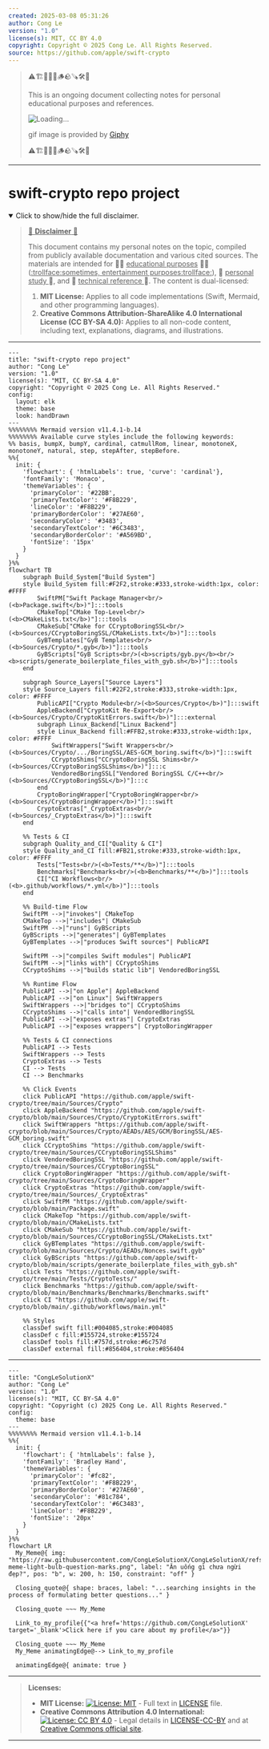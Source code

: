 ```yaml
---
created: 2025-03-08 05:31:26
author: Cong Le
version: "1.0"
license(s): MIT, CC BY 4.0
copyright: Copyright © 2025 Cong Le. All Rights Reserved.
source: https://github.com/apple/swift-crypto
---
```


> ⚠️🏗️🚧🦺🧱🪵🪨🪚🛠️👷
> 
> This is an ongoing document collecting notes for personal educational purposes and references. 
> 
> ![Loading...](https://media0.giphy.com/media/v1.Y2lkPTc5MGI3NjExeHJ4YXdtYjJpMDl0MzEwYmU4ZzBobG0waGNiN3MzNzR0d2R2NnMwNSZlcD12MV9pbnRlcm5hbF9naWZfYnlfaWQmY3Q9Zw/26gssNOlBJKjEM3yo/giphy.gif)
> 
> gif image is provided by [Giphy](https://giphy.com)
> 
> ⚠️🏗️🚧🦺🧱🪵🪨🪚🛠️👷

----


# swift-crypto repo project
<details open>
<summary>Click to show/hide the full disclaimer.</summary>
   
> <ins>📢 **Disclaimer** 🚨</ins>
>
> This document contains my personal notes on the topic,
> compiled from publicly available documentation and various cited sources.
> The materials are intended for 👨‍🎓 <ins>educational purposes</ins> 👨‍🎓 (<ins>:trollface:sometimes, entertainment purposes:trollface:</ins>), 📖 <ins> personal study </ins> 📖, and 🔖 <ins> technical reference </ins> 🔖.
> The content is dual-licensed:
> 1. **MIT License:** Applies to all code implementations (Swift, Mermaid, and other programming languages).
> 2. **Creative Commons Attribution-ShareAlike 4.0 International License (CC BY-SA 4.0):** Applies to all non-code content, including text, explanations, diagrams, and illustrations.

</details>



----

```mermaid
---
title: "swift-crypto repo project"
author: "Cong Le"
version: "1.0"
license(s): "MIT, CC BY-SA 4.0"
copyright: "Copyright © 2025 Cong Le. All Rights Reserved."
config:
  layout: elk
  theme: base
  look: handDrawn
---
%%%%%%%% Mermaid version v11.4.1-b.14
%%%%%%%% Available curve styles include the following keywords:
%% basis, bumpX, bumpY, cardinal, catmullRom, linear, monotoneX, monotoneY, natural, step, stepAfter, stepBefore.
%%{
  init: {
    'flowchart': { 'htmlLabels': true, 'curve': 'cardinal'},
    'fontFamily': 'Monaco',
    'themeVariables': {
      'primaryColor': '#22BB',
      'primaryTextColor': '#F8B229',
      'lineColor': '#F8B229',
      'primaryBorderColor': '#27AE60',
      'secondaryColor': '#3483',
      'secondaryTextColor': '#6C3483',
      'secondaryBorderColor': '#A569BD',
      'fontSize': '15px'
    }
  }
}%%
flowchart TB
    subgraph Build_System["Build System"]
    style Build_System fill:#F2F2,stroke:#333,stroke-width:1px, color: #FFFF
        SwiftPM["Swift Package Manager<br/>(<b>Package.swift</b>)"]:::tools
        CMakeTop["CMake Top-Level<br/>(<b>CMakeLists.txt</b>)"]:::tools
        CMakeSub["CMake for CCryptoBoringSSL<br/>(<b>Sources/CCryptoBoringSSL/CMakeLists.txt</b>)"]:::tools
        GyBTemplates["GyB Templates<br/>(<b>Sources/Crypto/*.gyb</b>)"]:::tools
        GyBScripts["GyB Scripts<br/>(<b>scripts/gyb.py</b><br/><b>scripts/generate_boilerplate_files_with_gyb.sh</b>)"]:::tools
    end

    subgraph Source_Layers["Source Layers"]
    style Source_Layers fill:#22F2,stroke:#333,stroke-width:1px, color: #FFFF
        PublicAPI["Crypto Module<br/>(<b>Sources/Crypto</b>)"]:::swift
        AppleBackend["CryptoKit Re-Export<br/>(<b>Sources/Crypto/CryptoKitErrors.swift</b>)"]:::external
        subgraph Linux_Backend["Linux Backend"]
        style Linux_Backend fill:#FFB2,stroke:#333,stroke-width:1px, color: #FFFF
            SwiftWrappers["Swift Wrappers<br/>(<b>Sources/Crypto/.../BoringSSL/AES-GCM_boring.swift</b>)"]:::swift
            CCryptoShims["CCryptoBoringSSL Shims<br/>(<b>Sources/CCryptoBoringSSLShims</b>)"]:::c
            VendoredBoringSSL["Vendored BoringSSL C/C++<br/>(<b>Sources/CCryptoBoringSSL</b>)"]:::c
        end
        CryptoBoringWrapper["CryptoBoringWrapper<br/>(<b>Sources/CryptoBoringWrapper</b>)"]:::swift
        CryptoExtras["_CryptoExtras<br/>(<b>Sources/_CryptoExtras</b>)"]:::swift
    end

    %% Tests & CI
    subgraph Quality_and_CI["Quality & CI"]
    style Quality_and_CI fill:#FB21,stroke:#333,stroke-width:1px, color: #FFFF
        Tests["Tests<br/>(<b>Tests/**</b>)"]:::tools
        Benchmarks["Benchmarks<br/>(<b>Benchmarks/**</b>)"]:::tools
        CI["CI Workflows<br/>(<b>.github/workflows/*.yml</b>)"]:::tools
    end

    %% Build-time Flow
    SwiftPM -->|"invokes"| CMakeTop
    CMakeTop -->|"includes"| CMakeSub
    SwiftPM -->|"runs"| GyBScripts
    GyBScripts -->|"generates"| GyBTemplates
    GyBTemplates -->|"produces Swift sources"| PublicAPI

    SwiftPM -->|"compiles Swift modules"| PublicAPI
    SwiftPM -->|"links with"| CCryptoShims
    CCryptoShims -->|"builds static lib"| VendoredBoringSSL

    %% Runtime Flow
    PublicAPI -->|"on Apple"| AppleBackend
    PublicAPI -->|"on Linux"| SwiftWrappers
    SwiftWrappers -->|"bridges to"| CCryptoShims
    CCryptoShims -->|"calls into"| VendoredBoringSSL
    PublicAPI -->|"exposes extras"| CryptoExtras
    PublicAPI -->|"exposes wrappers"| CryptoBoringWrapper

    %% Tests & CI connections
    PublicAPI --> Tests
    SwiftWrappers --> Tests
    CryptoExtras --> Tests
    CI --> Tests
    CI --> Benchmarks

    %% Click Events
    click PublicAPI "https://github.com/apple/swift-crypto/tree/main/Sources/Crypto"
    click AppleBackend "https://github.com/apple/swift-crypto/blob/main/Sources/Crypto/CryptoKitErrors.swift"
    click SwiftWrappers "https://github.com/apple/swift-crypto/blob/main/Sources/Crypto/AEADs/AES/GCM/BoringSSL/AES-GCM_boring.swift"
    click CCryptoShims "https://github.com/apple/swift-crypto/tree/main/Sources/CCryptoBoringSSLShims"
    click VendoredBoringSSL "https://github.com/apple/swift-crypto/tree/main/Sources/CCryptoBoringSSL"
    click CryptoBoringWrapper "https://github.com/apple/swift-crypto/tree/main/Sources/CryptoBoringWrapper"
    click CryptoExtras "https://github.com/apple/swift-crypto/tree/main/Sources/_CryptoExtras"
    click SwiftPM "https://github.com/apple/swift-crypto/blob/main/Package.swift"
    click CMakeTop "https://github.com/apple/swift-crypto/blob/main/CMakeLists.txt"
    click CMakeSub "https://github.com/apple/swift-crypto/blob/main/Sources/CCryptoBoringSSL/CMakeLists.txt"
    click GyBTemplates "https://github.com/apple/swift-crypto/blob/main/Sources/Crypto/AEADs/Nonces.swift.gyb"
    click GyBScripts "https://github.com/apple/swift-crypto/blob/main/scripts/generate_boilerplate_files_with_gyb.sh"
    click Tests "https://github.com/apple/swift-crypto/tree/main/Tests/CryptoTests/"
    click Benchmarks "https://github.com/apple/swift-crypto/blob/main/Benchmarks/Benchmarks/Benchmarks.swift"
    click CI "https://github.com/apple/swift-crypto/blob/main/.github/workflows/main.yml"

    %% Styles
    classDef swift fill:#004085,stroke:#004085
    classDef c fill:#155724,stroke:#155724
    classDef tools fill:#757d,stroke:#6c757d
    classDef external fill:#856404,stroke:#856404

```

----

<!-- 
```mermaid
%% Current Mermaid version
info
```  -->


```mermaid
---
title: "CongLeSolutionX"
author: "Cong Le"
version: "1.0"
license(s): "MIT, CC BY-SA 4.0"
copyright: "Copyright (c) 2025 Cong Le. All Rights Reserved."
config:
  theme: base
---
%%%%%%%% Mermaid version v11.4.1-b.14
%%{
  init: {
    'flowchart': { 'htmlLabels': false },
    'fontFamily': 'Bradley Hand',
    'themeVariables': {
      'primaryColor': '#fc82',
      'primaryTextColor': '#F8B229',
      'primaryBorderColor': '#27AE60',
      'secondaryColor': '#81c784',
      'secondaryTextColor': '#6C3483',
      'lineColor': '#F8B229',
      'fontSize': '20px'
    }
  }
}%%
flowchart LR
  My_Meme@{ img: "https://raw.githubusercontent.com/CongLeSolutionX/CongLeSolutionX/refs/heads/main/assets/images/My-meme-light-bulb-question-marks.png", label: "Ăn uống gì chưa ngừi đẹp?", pos: "b", w: 200, h: 150, constraint: "off" }

  Closing_quote@{ shape: braces, label: "...searching insights in the process of formulating better questions..." }

  Closing_quote ~~~ My_Meme
    
  Link_to_my_profile{{"<a href='https://github.com/CongLeSolutionX' target='_blank'>Click here if you care about my profile</a>"}}

  Closing_quote ~~~ My_Meme
  My_Meme animatingEdge@--> Link_to_my_profile
  
  animatingEdge@{ animate: true }

```

---
> **Licenses:**
>
> - **MIT License:**  [![License: MIT](https://img.shields.io/badge/License-MIT-yellow.svg)](LICENSE) - Full text in [LICENSE](LICENSE) file.
> - **Creative Commons Attribution 4.0 International:** [![License: CC BY 4.0](https://licensebuttons.net/l/by/4.0/88x31.png)](LICENSE-CC-BY) - Legal details in [LICENSE-CC-BY](LICENSE-CC-BY) and at [Creative Commons official site](http://creativecommons.org/licenses/by/4.0/).
> 
---
